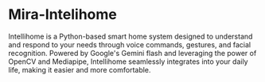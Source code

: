 # Mira-Intelihome
Intellihome is a Python-based smart home system designed to understand and respond to your needs through voice commands, gestures, and facial recognition. Powered by Google's Gemini flash and leveraging the power of OpenCV and Mediapipe, Intellihome seamlessly integrates into your daily life, making it easier and more comfortable.
